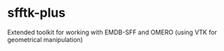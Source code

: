 # sfftk-plus
Extended toolkit for working with EMDB-SFF and OMERO (using VTK for geometrical manipulation)
